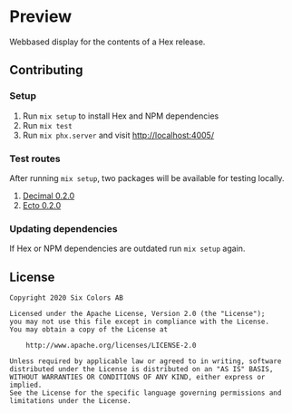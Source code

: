 # Preview

Webbased display for the contents of a Hex release.

## Contributing

### Setup

1. Run `mix setup` to install Hex and NPM dependencies
2. Run `mix test`
3. Run `mix phx.server` and visit [http://localhost:4005/](http://localhost:4005/)

### Test routes
After running `mix setup`, two packages will be available for testing locally.

1. [Decimal 0.2.0](http://localhost:4005/preview/decimal/2.0.0)
2. [Ecto 0.2.0](http://localhost:4005/preview/ecto/0.2.0)

### Updating dependencies

If Hex or NPM dependencies are outdated run `mix setup` again.

## License

    Copyright 2020 Six Colors AB

    Licensed under the Apache License, Version 2.0 (the "License");
    you may not use this file except in compliance with the License.
    You may obtain a copy of the License at

        http://www.apache.org/licenses/LICENSE-2.0

    Unless required by applicable law or agreed to in writing, software
    distributed under the License is distributed on an "AS IS" BASIS,
    WITHOUT WARRANTIES OR CONDITIONS OF ANY KIND, either express or implied.
    See the License for the specific language governing permissions and
    limitations under the License.
